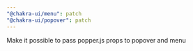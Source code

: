 ```yaml
---
"@chakra-ui/menu": patch
"@chakra-ui/popover": patch
---
```


Make it possible to pass popper.js props to popover and menu
